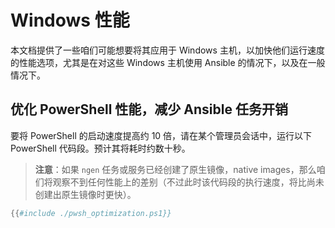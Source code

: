 # Windows 性能

本文档提供了一些咱们可能想要将其应用于 Windows 主机，以加快他们运行速度的性能选项，尤其是在对这些 Windows 主机使用 Ansible 的情况下，以及在一般情况下。

## 优化 PowerShell 性能，减少 Ansible 任务开销


要将 PowerShell 的启动速度提高约 10 倍，请在某个管理员会话中，运行以下 PowerShell 代码段。预计其将耗时约数十秒。

> **注意**：如果 `ngen` 任务或服务已经创建了原生镜像，native images，那么咱们将观察不到任何性能上的差别（不过此时该代码段的执行速度，将比尚未创建出原生镜像时更快）。


```powershell
{{#include ./pwsh_optimization.ps1}}
```


